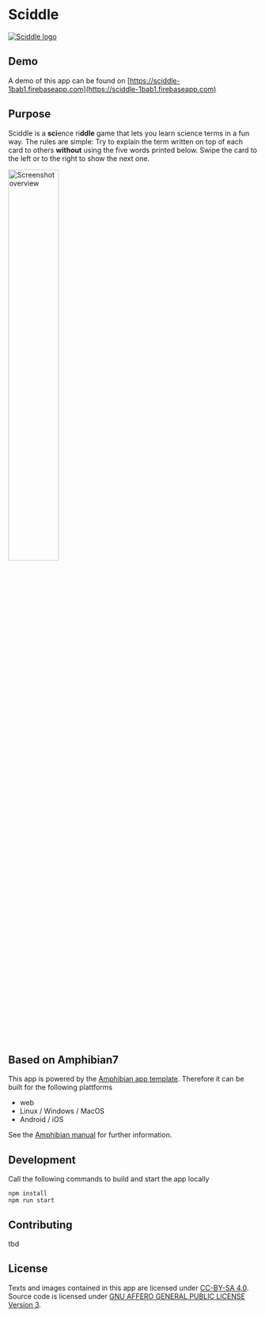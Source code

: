 # Sciddle

[![Sciddle logo](https://github.com/sciddle/sciddle-ng/blob/master/src/assets/logos/logo-144x144.png)](https://github.com/sciddle/sciddle-ng/blob/master/src/assets/logos/logo-144x144.png)

## Demo

A demo of this app can be found on [https://sciddle-1bab1.firebaseapp.com](https://sciddle-1bab1.firebaseapp.com)

## Purpose

Sciddle is a **sci**ence ri**ddle** game that lets you learn science terms in a fun way.
The rules are simple: Try to explain the term written on top of each card to others __without__ using the five words printed below. Swipe the card to the left or to the right to show the next one.

<img src="https://github.com/sciddle/sciddle-ng/blob/master/doc/screenshots/00-sample.png" alt="Screenshot overview" height=45% width=45% />

## Based on Amphibian7

This app is powered by the [Amphibian app template](https://github.com/florianschwanz/amphibian7).
Therefore it can be built for the following plattforms

* web
* Linux / Windows / MacOS
* Android / iOS

See the [Amphibian manual](https://github.com/florianschwanz/amphibian7/blob/master/README.md) for further information.

## Development

Call the following commands to build and start the app locally
```
npm install
npm run start
```

## Contributing

tbd

## License

Texts and images contained in this app are licensed under [CC-BY-SA 4.0](LICENSE-CC-BY-4.0.md).
Source code is licensed under [GNU AFFERO GENERAL PUBLIC LICENSE Version 3](LICENSE-CC-BY-4.0.md).
